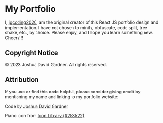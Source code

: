 # My Portfolio

I, [jgcoding2020](https://github.com/jgcoding2020), am the original creator of this React JS portfolio design and implementation. I have not chosen to minify, obfuscate, code split, tree shake, etc., by choice. Please enjoy, and I hope you learn something new. Cheers!!!

## Copyright Notice

© 2023 Joshua David Gardner. All rights reserved.

## Attribution

If you use or find this code helpful, please consider giving credit by mentioning my name and linking to my portfolio website:

Code by [Joshua David Gardner](https://jgcoding2020.github.io/My-Portfolio/)

Piano icon from [Icon Library (#253522)](https://icon-library.com/icon/piano-icon-png-4.html.html)